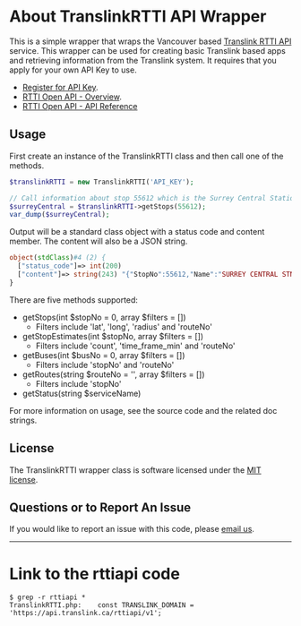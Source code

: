 # About TranslinkRTTI API Wrapper

This is a simple wrapper that wraps the Vancouver based [Translink RTTI API](https://developer.translink.ca/ServicesRtti/ApiReference) service. This wrapper can be used for creating basic Translink based apps and retrieving information from the Translink system. It requires that you apply for your own API Key to use. 

- [Register for API Key](https://developer.translink.ca/Account/Register).
- [RTTI Open API - Overview](https://developer.translink.ca/ServicesRtti).
- [RTTI Open API - API Reference](https://developer.translink.ca/ServicesRtti/ApiReference)

## Usage

First create an instance of the TranslinkRTTI class and then call one of the methods.

```php
$translinkRTTI = new TranslinkRTTI('API_KEY');

// Call information about stop 55612 which is the Surrey Central Station Bay 4
$surreyCentral = $translinkRTTI->getStops(55612);
var_dump($surreyCentral);
```

Output will be a standard class object with a status code and content member. The content will also be a JSON string.

```php
object(stdClass)#4 (2) {
  ["status_code"]=> int(200)
  ["content"]=> string(243) "{"StopNo":55612,"Name":"SURREY CENTRAL STN BAY 4       ","BayNo":"4  ","City":"SURREY","OnStreet":"SURREY CENTRAL STN","AtStreet":"BAY 4","Latitude":49.188850,"Longitude":-122.849361,"WheelchairAccess":1,"Distance":-1,"Routes":"501, 509, N19"}"
}
```

There are five methods supported:

- getStops(int $stopNo = 0, array $filters = []) 
    - Filters include 'lat', 'long', 'radius' and 'routeNo'
- getStopEstimates(int $stopNo, array $filters = [])
    - Filters include 'count', 'time_frame_min' and 'routeNo'
- getBuses(int $busNo = 0, array $filters = []) 
    - Filters include 'stopNo' and 'routeNo'
- getRoutes(string $routeNo = '', array $filters = []) 
    - Filters include 'stopNo'
- getStatus(string $serviceName)

For more information on usage, see the source code and the related doc strings.

## License

The TranslinkRTTI wrapper class is software licensed under the [MIT license](https://opensource.org/licenses/MIT).

## Questions or to Report An Issue

If you would like to report an issue with this code, please [email us](mailto:github@coderslexicon.com).


------

# Link to the rttiapi code

```
$ grep -r rttiapi *
TranslinkRTTI.php:    const TRANSLINK_DOMAIN = 'https://api.translink.ca/rttiapi/v1';

```


